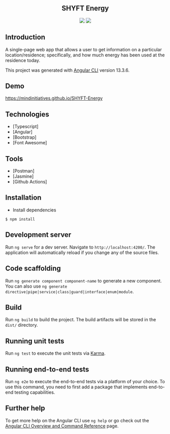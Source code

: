 <div align="center">
<h2>SHYFT Energy</h2>
<img src="https://img.shields.io/badge/build-passing-green.svg">
<img src="https://img.shields.io/badge/license-MIT-green.svg">
</div>

## Introduction

A single-page web app that allows a user to get information on a particular location/residence; specifically, and how much energy has been used at the residence today.

This project was generated with [Angular CLI](https://github.com/angular/angular-cli) version 13.3.6.


## Demo

https://mindinitiatives.github.io/SHYFT-Energy


## Technologies

- [Typescript]
- [Angular]
- [Bootstrap]
- [Font Awesome]

## Tools
- [Postman]
- [Jasmine]
- [Github Actions]

## Installation

- Install dependencies

```
$ npm install
```

## Development server

Run `ng serve` for a dev server. Navigate to `http://localhost:4200/`. The application will automatically reload if you change any of the source files.

## Code scaffolding

Run `ng generate component component-name` to generate a new component. You can also use `ng generate directive|pipe|service|class|guard|interface|enum|module`.

## Build

Run `ng build` to build the project. The build artifacts will be stored in the `dist/` directory.

## Running unit tests

Run `ng test` to execute the unit tests via [Karma](https://karma-runner.github.io).

## Running end-to-end tests

Run `ng e2e` to execute the end-to-end tests via a platform of your choice. To use this command, you need to first add a package that implements end-to-end testing capabilities.

## Further help

To get more help on the Angular CLI use `ng help` or go check out the [Angular CLI Overview and Command Reference](https://angular.io/cli) page.
